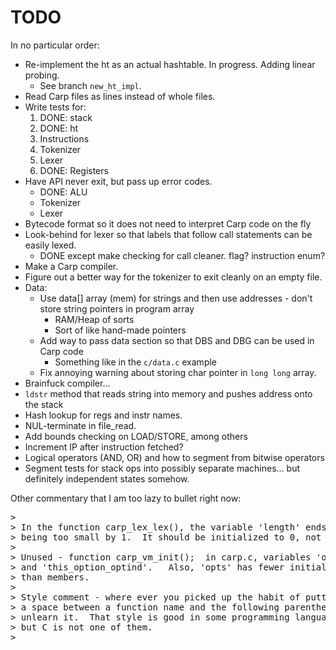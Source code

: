 # TODO

In no particular order:

* Re-implement the ht as an actual hashtable. In progress. Adding linear probing.
  * See branch `new_ht_impl`.
* Read Carp files as lines instead of whole files.
* Write tests for:
  1. DONE: stack
  2. DONE: ht
  3. Instructions
  4. Tokenizer
  5. Lexer
  6. DONE: Registers
* Have API never exit, but pass up error codes.
  * DONE: ALU
  * Tokenizer
  * Lexer
* Bytecode format so it does not need to interpret Carp code on the fly
* Look-behind for lexer so that labels that follow call statements can be easily lexed.
  * DONE except make checking for call cleaner. flag? instruction enum?
* Make a Carp compiler.
* Figure out a better way for the tokenizer to exit cleanly on an empty file.
* Data:
  * Use data[] array (mem) for strings and then use addresses - don't store string pointers in program array
    * RAM/Heap of sorts
    * Sort of like hand-made pointers
  * Add way to pass data section so that DBS and DBG can be used in Carp code
    * Something like in the `c/data.c` example
  * Fix annoying warning about storing char pointer in `long long` array.
* Brainfuck compiler...
* `ldstr` method that reads string into memory and pushes address onto the stack
* Hash lookup for regs and instr names.
* NUL-terminate in file_read.
* Add bounds checking on LOAD/STORE, among others
* Increment IP after instruction fetched?
* Logical operators (AND, OR) and how to segment from bitwise operators
* Segment tests for stack ops into possibly separate machines... but definitely independent states somehow.

Other commentary that I am too lazy to bullet right now:

<pre>
>
> In the function carp_lex_lex(), the variable 'length' ends up
> being too small by 1.  It should be initialized to 0, not -1.
>
> Unused - function carp_vm_init();  in carp.c, variables 'opts'
> and 'this_option_optind'.   Also, 'opts' has fewer initializers
> than members.
>
> Style comment - where ever you picked up the habit of putting
> a space between a function name and the following parenthesis,
> unlearn it.  That style is good in some programming languages
> but C is not one of them.
>
</pre>
